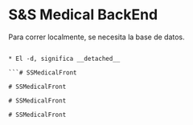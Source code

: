 # S&S Medical BackEnd
Para correr localmente, se necesita la base de datos.
```

* El -d, significa __detached__

```#   S S M e d i c a l F r o n t  
 #   S S M e d i c a l F r o n t  
 #   S S M e d i c a l F r o n t  
 #   S S M e d i c a l F r o n t  
 